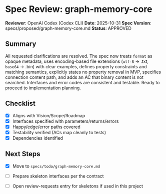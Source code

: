 # Spec Review: graph-memory-core

**Reviewer**: OpenAI Codex (Codex CLI)
**Date**: 2025-10-31
**Spec Version**: specs/proposed/graph-memory-core.md
**Status**: APPROVED

## Summary
All requested clarifications are resolved. The spec now treats `format` as opaque metadata, uses encoding-based file extensions (`utf-8` → .txt, `base64` → .bin) with clear examples, defines property constraints and matching semantics, explicitly states no property removal in MVP, specifies connection content path, and adds an AC that binary content is not searched. Interfaces and error codes are consistent and testable. Ready to proceed to implementation planning.

## Checklist
- [x] Aligns with Vision/Scope/Roadmap
- [x] Interfaces specified with parameters/returns/errors
- [x] Happy/edge/error paths covered
- [x] Testability verified (ACs map cleanly to tests)
- [x] Dependencies identified

## Next Steps
- [x] Move to `specs/todo/graph-memory-core.md`
- [ ] Prepare skeleton interfaces per the contract
- [ ] Open review-requests entry for skeletons if used in this project

